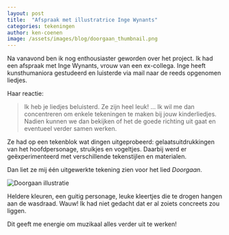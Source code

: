 ```yaml
---
layout: post
title:  "Afspraak met illustratrice Inge Wynants"
categories: tekeningen
author: ken-coenen
image: /assets/images/blog/doorgaan_thumbnail.png
---
```


Na vanavond ben ik nog enthousiaster geworden over het project.
Ik had een afspraak met Inge Wynants, vrouw van een ex-collega.
Inge heeft kunsthumaniora gestudeerd en luisterde via mail naar de reeds opgenomen liedjes.

Haar reactie:

> Ik heb je liedjes beluisterd. Ze zijn heel leuk! ... Ik wil me dan concentreren om enkele tekeningen te maken bij jouw kinderliedjes. Nadien kunnen we dan bekijken of het de goede richting uit gaat en eventueel verder samen werken.

Ze had op een tekenblok wat dingen uitgeprobeerd:
gelaatsuitdrukkingen van het hoofdpersonage, struikjes en vogeltjes.
Daarbij werd er geëxperimenteerd met verschillende tekenstijlen en materialen.

Dan liet ze mij één uitgewerkte tekening zien voor het lied *Doorgaan*.

<img src="{{ '/assets/images/blog/doorgaan.png' | prepend: site.baseurl }}" class="image fit" alt="Doorgaan illustratie" />

Heldere kleuren, een guitig personage, leuke kleertjes die te drogen hangen aan de wasdraad.
Wauw!
Ik had niet gedacht dat er al zoiets concreets zou liggen.

Dit geeft me energie om muzikaal alles verder uit te werken!